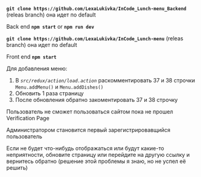 **`git clone https://github.com/LexaLukivka/InCode_Lunch-menu_Backend`**
(releas branch) она идет по default

Back end **`npm start`** or **`npm run dev`**


**`git clone https://github.com/LexaLukivka/InCode_Lunch-menu`**
(releas branch) она идет по default


Front end **`npm start`**

Для добавления меню:
1. В _`src/redux/action/load.action`_ раскомментировать 37 и 38 строчки  `Menu.addMenu()` и `Menu.addDishes()`
2. Обновить 1 раза страницу
3. После обновления обратно закоментировать 37 и 38 строчку



Пользователь не сможет пользоваться сайтом пока не прошел Verification Page

Администратором становится первый зарегистрировавщийся пользователь

Если не будет что-нибудь отображаться или будут какие-то неприятности, обновите страницу или перейдите на другую 
ссылку и вернитесь обратно (решение этой проблемы я знаю, но не успел её решить)
